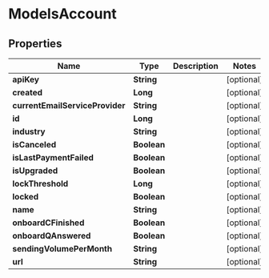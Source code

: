 
# ModelsAccount

## Properties
Name | Type | Description | Notes
------------ | ------------- | ------------- | -------------
**apiKey** | **String** |  |  [optional]
**created** | **Long** |  |  [optional]
**currentEmailServiceProvider** | **String** |  |  [optional]
**id** | **Long** |  |  [optional]
**industry** | **String** |  |  [optional]
**isCanceled** | **Boolean** |  |  [optional]
**isLastPaymentFailed** | **Boolean** |  |  [optional]
**isUpgraded** | **Boolean** |  |  [optional]
**lockThreshold** | **Long** |  |  [optional]
**locked** | **Boolean** |  |  [optional]
**name** | **String** |  |  [optional]
**onboardCFinished** | **Boolean** |  |  [optional]
**onboardQAnswered** | **Boolean** |  |  [optional]
**sendingVolumePerMonth** | **String** |  |  [optional]
**url** | **String** |  |  [optional]



